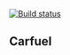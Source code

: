 [![Build status](https://ci.appveyor.com/api/projects/status/saux12llhfm3fxyr?svg=true)](https://ci.appveyor.com/project/to2nsit/carfuel)

## Carfuel